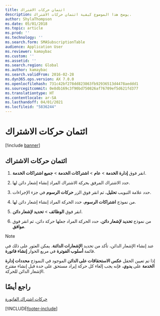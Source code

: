 ```yaml
---
title: ائتمان حركات الاشتراك
description: يوضح هذا الموضوع كيفية ائتمان حركات الاشتراك.
author: ShylaThompson
ms.date: 05/01/2018
ms.topic: article
ms.prod: ''
ms.technology: ''
ms.search.form: SMASubscriptionTable
audience: Application User
ms.reviewer: kamaybac
ms.custom: ''
ms.assetid: ''
ms.search.region: Global
ms.author: kamaybac
ms.search.validFrom: 2016-02-28
ms.dyn365.ops.version: AX 7.0.0
ms.openlocfilehash: 731c42bf278dd823863fb92936513d4478aeddd1
ms.sourcegitcommit: 0e8db169c3f90bd750826af76709ef5d621fd377
ms.translationtype: HT
ms.contentlocale: ar-SA
ms.lasthandoff: 04/01/2021
ms.locfileid: "5836244"
---
```

# <a name="credit-subscription-transactions"></a>ائتمان حركات الاشتراك 

[!include [banner](../includes/banner.md)]


## <a name="credit-subscription-transactions"></a>ائتمان حركات الاشتراك

1.  انقر فوق **إدارة الخدمة** \> **عام** \> **اشتراكات الخدمة** \> **جميع اشتراكات الخدمة**.

2.  حدد الاشتراك المرفق بحركة الاشتراك المراد إنشاء إشعار دائن لها.

3.  حدد علامة التبويب **تحليل**، ثم انقر فوق الزر **حركات الرسوم** في جزء الإجراءات.

4.  من نموذج **اشتراكات الرسوم**، حدد الحركة المراد إنشاء إشعار دائن لها.

5.  ‏‏انقر فوق **الوظائف** \> **تحديد لإشعار دائن**.

6.  من نموذج **تحديد لإشعار دائن**، حدد الحركة المراد جعلها حركة دائن، ثم انقر فوق **موافق**.


> [!NOTE]
> <P>عند إنشاء الإشعار الدائن، تأكد من تحديد <STRONG>الإشعارات الدائنة</STRONG>. يمكن العثور على ذلك في قائمة <STRONG>أسلوب الفوترة</STRONG> في مربع الحوار <STRONG>إنشاء فاتورة</STRONG>.</P>

إذا تم تعيين الحقل **‏‫عكس الاستحقاقات على الدائن‬** الموجود في النموذج **محددات إدارة الخدمة** على **يدوي**، فإنه يجب إلغاء كل حركة إيراد مستحق على حدة قبل إنشاء مقترح الإشعار الدائن للحركة.

## <a name="see-also"></a>راجع أيضًا

[حركات اشتراك الفاتورة](invoice-subscription-transactions.md)


 


[!INCLUDE[footer-include](../../includes/footer-banner.md)]